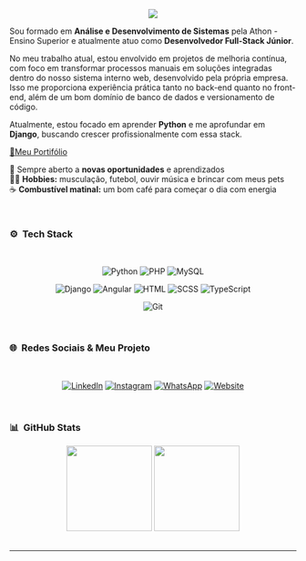 <p align="center">
  <img src="https://capsule-render.vercel.app/api?type=waving&color=452677&height=200&section=header&text=Ol%C3%A1✌🏾,%20sou%20o%20Igor%20Batista!&fontSize=30&fontColor=ffffff" />
</p>
<div align="left">

Sou formado em **Análise e Desenvolvimento de Sistemas** pela Athon - Ensino Superior e atualmente atuo como **Desenvolvedor Full-Stack Júnior**.

No meu trabalho atual, estou envolvido em projetos de melhoria contínua, com foco em transformar processos manuais em soluções integradas dentro do nosso sistema interno web, desenvolvido pela própria empresa. Isso me proporciona experiência prática tanto no back-end quanto no front-end, além de um bom domínio de banco de dados e versionamento de código.

Atualmente, estou focado em aprender **Python** e me aprofundar em **Django**, buscando crescer profissionalmente com essa stack.

<p align="left">

[📍Meu Portifólio](https://developerigorm.github.io/ig_portifolio.github.io/)

</p>





 🧠 Sempre aberto a **novas oportunidades** e aprendizados  
 💪🏾 **Hobbies:** musculação, futebol, ouvir música e brincar com meus pets  
 ☕ **Combustível matinal:** um bom café para começar o dia com energia  


</div>


</br>

### ⚙️ &nbsp;Tech Stack

<div align="center">
<p>

</br>

![Python](https://img.shields.io/badge/-Python-3776AB?style=flat-square&logo=python&logoColor=white)
![PHP](https://img.shields.io/badge/-PHP-777BB4?style=flat-square&logo=php&logoColor=white)
![MySQL](https://img.shields.io/badge/-MySQL-005C84?style=flat-square&logo=mysql&logoColor=white)

![Django](https://img.shields.io/badge/-Django-092E20?style=flat-square&logo=django&logoColor=white)
![Angular](https://img.shields.io/badge/-Angular-DD0031?style=flat-square&logo=angular&logoColor=white)
![HTML](https://img.shields.io/badge/-HTML-E34F26?style=flat-square&logo=html5&logoColor=white)
![SCSS](https://img.shields.io/badge/-SCSS-CC6699?style=flat-square&logo=sass&logoColor=white)
![TypeScript](https://img.shields.io/badge/-TypeScript-3178C6?style=flat-square&logo=typescript&logoColor=white)

![Git](https://img.shields.io/badge/-Git-F05032?style=flat-square&logo=git&logoColor=white)

</p>
</div>

</br>

### 🌐 &nbsp;Redes Sociais & Meu Projeto

<div align="center">
<p>

</br>

[![LinkedIn](https://img.shields.io/badge/-LinkedIn-0A66C2?style=flat-square&logo=linkedin&logoColor=white)](https://www.linkedin.com/in/igor-matheus-b51348252/)
[![Instagram](https://img.shields.io/badge/-Instagram-E4405F?style=flat-square&logo=instagram&logoColor=white)](https://www.instagram.com/igoor_math3us/?next=%2F)
[![WhatsApp](https://img.shields.io/badge/-WhatsApp-25D366?style=flat-square&logo=whatsapp&logoColor=white)](https://wa.me/5515997227398?)
[![Website](https://img.shields.io/badge/-Website-262526?style=flat-square&logo=Google-Chrome&logoColor=white)](https://developerigorm.github.io/ig_portifolio.github.io/)


</p>
</div>

</br>

### 📊 &nbsp;GitHub Stats

<div align="center">
  <img height="150em" src="https://github-readme-stats.vercel.app/api?username=DeveloperIgorM&show_icons=true&theme=tokyonight" />
  <img height="150em" src="https://github-readme-stats.vercel.app/api/top-langs/?username=DeveloperIgorM&layout=compact&theme=tokyonight" />
</div>
</br>

---
